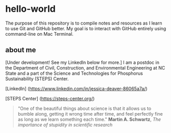 # hello-world
The purpose of this repository is to compile notes and resources as I learn to use Git and GitHub better. My goal is to interact with GitHub entirely using command-line on Mac Terminal.

## about me
[Under development! See my LinkedIn below for more.] I am a postdoc in the Department of Civil, Construction, and Environmental Engineering at NC State and a part of the Science and Technologies for Phosphorus Sustainability (STEPS) Center.

[LinkedIn] (https://www.linkedin.com/in/jessica-deaver-86065a7a/)

[STEPS Center] (https://steps-center.org/)

>  "One of the beautiful things about science is that it allows us to bumble along, getting it wrong time after time, and feel perfectly fine as long as we learn something each time." **Martin A. Schwartz**, *The importance of stupidity in scientific research*
